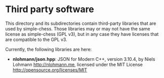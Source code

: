 # Third party software

This directory and its subdirectories contain third-party libraries that are
used by simple-chess. Those libraries may or may not have the same license as
simple-chess (GPL v3), but in any case they have licenses that are compatible
to the GPL v3.

Currently, the following libraries are here:

* **nlohmann/json.hpp**: JSON for Modern C++, version 3.10.4,
  by Niels Lohmann <http://nlohmann.me>,
  licensed under the MIT License <http://opensource.org/licenses/MIT>
